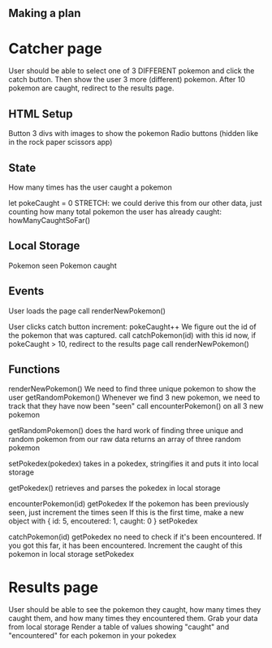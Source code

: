 ## Making a plan

# Catcher page
User should be able to select one of 3 DIFFERENT pokemon and click the catch button. Then show the user 3 more (different) pokemon. After 10 pokemon are caught, redirect to the results page.

## HTML Setup
Button
3 divs with images to show the pokemon
Radio buttons (hidden like in the rock paper scissors app)

## State
How many times has the user caught a pokemon

let pokeCaught = 0
STRETCH: we could derive this from our other data, just counting how many total pokemon the user has already caught: howManyCaughtSoFar()

## Local Storage
Pokemon seen
Pokemon caught

## Events
User loads the page
    call renderNewPokemon()

User clicks catch button
    increment: pokeCaught++
    We figure out the id of the pokemon that was captured.
    call catchPokemon(id) with this id
    now, if pokeCaught > 10, redirect to the results page
    call renderNewPokemon()

## Functions
renderNewPokemon()
    We need to find three unique pokemon to show the user
        getRandomPokemon()
        Whenever we find 3 new pokemon, we need to track that they have now been "seen"
        call encounterPokemon() on all 3 new pokemon

getRandomPokemon()
    does the hard work of finding three unique and random pokemon from our raw data
    returns an array of three random pokemon

setPokedex(pokedex)
    takes in a pokedex, stringifies it and puts it into local storage

getPokedex()
    retrieves and parses the pokedex in local storage

encounterPokemon(id)
    getPokedex
    If the pokemon has been previously seen, just increment the times seen
    If this is the first time, make a new object with { id: 5, encoutered: 1, caught: 0 }
    setPokedex

catchPokemon(id)
    getPokedex
    no need to check if it's been encountered. If you got this far, it has been encountered.
    Increment the caught of this pokemon in local storage
    setPokedex


# Results page
User should be able to see the pokemon they caught, how many times they caught them, and how many times they encountered them.
    Grab your data from local storage
    Render a table of values showing "caught" and "encountered" for each pokemon in your pokedex

